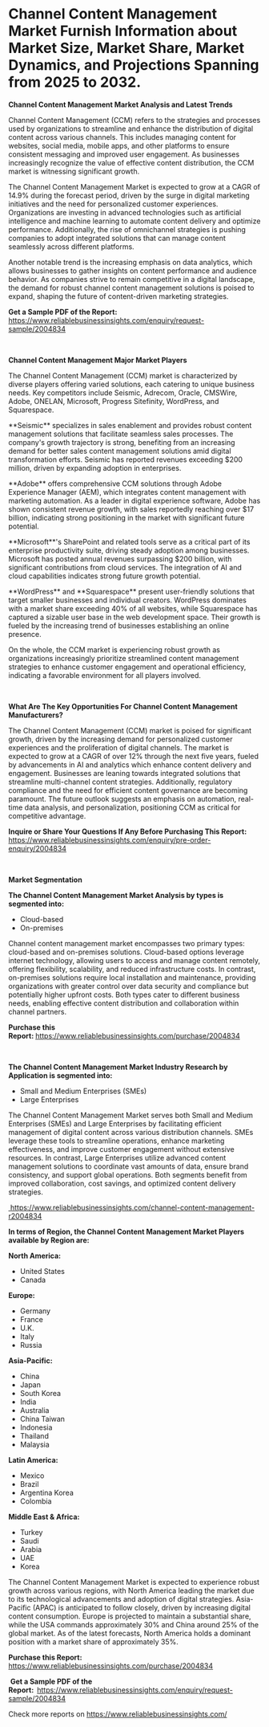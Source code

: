 <p><h1>Channel Content Management Market Furnish Information about Market Size, Market Share, Market Dynamics, and Projections Spanning from 2025 to 2032.</h1></p><p><strong>Channel Content Management Market Analysis and Latest Trends</strong></p>
<p><p>Channel Content Management (CCM) refers to the strategies and processes used by organizations to streamline and enhance the distribution of digital content across various channels. This includes managing content for websites, social media, mobile apps, and other platforms to ensure consistent messaging and improved user engagement. As businesses increasingly recognize the value of effective content distribution, the CCM market is witnessing significant growth.</p><p>The Channel Content Management Market is expected to grow at a CAGR of 14.9% during the forecast period, driven by the surge in digital marketing initiatives and the need for personalized customer experiences. Organizations are investing in advanced technologies such as artificial intelligence and machine learning to automate content delivery and optimize performance. Additionally, the rise of omnichannel strategies is pushing companies to adopt integrated solutions that can manage content seamlessly across different platforms.</p><p>Another notable trend is the increasing emphasis on data analytics, which allows businesses to gather insights on content performance and audience behavior. As companies strive to remain competitive in a digital landscape, the demand for robust channel content management solutions is poised to expand, shaping the future of content-driven marketing strategies.</p></p>
<p><strong>Get a Sample PDF of the Report:&nbsp;</strong> <a href="https://www.reliablebusinessinsights.com/enquiry/request-sample/2004834?utm_campaign=96&utm_medium=2&utm_source=Github&utm_content=ia&utm_term=29032025&utm_id=channel-content-management">https://www.reliablebusinessinsights.com/enquiry/request-sample/2004834</a></p>
<p>&nbsp;</p>
<p><strong>Channel Content Management Major Market Players</strong></p>
<p><p>The Channel Content Management (CCM) market is characterized by diverse players offering varied solutions, each catering to unique business needs. Key competitors include Seismic, Adrecom, Oracle, CMSWire, Adobe, ONELAN, Microsoft, Progress Sitefinity, WordPress, and Squarespace.</p><p>**Seismic** specializes in sales enablement and provides robust content management solutions that facilitate seamless sales processes. The company's growth trajectory is strong, benefiting from an increasing demand for better sales content management solutions amid digital transformation efforts. Seismic has reported revenues exceeding $200 million, driven by expanding adoption in enterprises.</p><p>**Adobe** offers comprehensive CCM solutions through Adobe Experience Manager (AEM), which integrates content management with marketing automation. As a leader in digital experience software, Adobe has shown consistent revenue growth, with sales reportedly reaching over $17 billion, indicating strong positioning in the market with significant future potential.</p><p>**Microsoft**'s SharePoint and related tools serve as a critical part of its enterprise productivity suite, driving steady adoption among businesses. Microsoft has posted annual revenues surpassing $200 billion, with significant contributions from cloud services. The integration of AI and cloud capabilities indicates strong future growth potential.</p><p>**WordPress** and **Squarespace** present user-friendly solutions that target smaller businesses and individual creators. WordPress dominates with a market share exceeding 40% of all websites, while Squarespace has captured a sizable user base in the web development space. Their growth is fueled by the increasing trend of businesses establishing an online presence.</p><p>On the whole, the CCM market is experiencing robust growth as organizations increasingly prioritize streamlined content management strategies to enhance customer engagement and operational efficiency, indicating a favorable environment for all players involved.</p></p>
<p>&nbsp;</p>
<p><strong>What Are The Key Opportunities For Channel Content Management Manufacturers?</strong></p>
<p><p>The Channel Content Management (CCM) market is poised for significant growth, driven by the increasing demand for personalized customer experiences and the proliferation of digital channels. The market is expected to grow at a CAGR of over 12% through the next five years, fueled by advancements in AI and analytics which enhance content delivery and engagement. Businesses are leaning towards integrated solutions that streamline multi-channel content strategies. Additionally, regulatory compliance and the need for efficient content governance are becoming paramount. The future outlook suggests an emphasis on automation, real-time data analysis, and personalization, positioning CCM as critical for competitive advantage.</p></p>
<p><strong>Inquire or Share Your Questions If Any Before Purchasing This Report:</strong> <a href="https://www.reliablebusinessinsights.com/enquiry/pre-order-enquiry/2004834?utm_campaign=96&utm_medium=2&utm_source=Github&utm_content=ia&utm_term=29032025&utm_id=channel-content-management">https://www.reliablebusinessinsights.com/enquiry/pre-order-enquiry/2004834</a></p>
<p>&nbsp;</p>
<p><strong>Market Segmentation</strong></p>
<p><strong>The Channel Content Management Market Analysis by types is segmented into:</strong></p>
<p><ul><li>Cloud-based</li><li>On-premises</li></ul></p>
<p><p>Channel content management market encompasses two primary types: cloud-based and on-premises solutions. Cloud-based options leverage internet technology, allowing users to access and manage content remotely, offering flexibility, scalability, and reduced infrastructure costs. In contrast, on-premises solutions require local installation and maintenance, providing organizations with greater control over data security and compliance but potentially higher upfront costs. Both types cater to different business needs, enabling effective content distribution and collaboration within channel partners.</p></p>
<p><strong>Purchase this Report:&nbsp;</strong><a href="https://www.reliablebusinessinsights.com/purchase/2004834?utm_campaign=96&utm_medium=2&utm_source=Github&utm_content=ia&utm_term=29032025&utm_id=channel-content-management">https://www.reliablebusinessinsights.com/purchase/2004834</a></p>
<p>&nbsp;</p>
<p><strong>The Channel Content Management Market Industry Research by Application is segmented into:</strong></p>
<p><ul><li>Small and Medium Enterprises (SMEs)</li><li>Large Enterprises</li></ul></p>
<p><p>The Channel Content Management Market serves both Small and Medium Enterprises (SMEs) and Large Enterprises by facilitating efficient management of digital content across various distribution channels. SMEs leverage these tools to streamline operations, enhance marketing effectiveness, and improve customer engagement without extensive resources. In contrast, Large Enterprises utilize advanced content management solutions to coordinate vast amounts of data, ensure brand consistency, and support global operations. Both segments benefit from improved collaboration, cost savings, and optimized content delivery strategies.</p></p>
<p><a href="https://www.reliablebusinessinsights.com/channel-content-management-r2004834?utm_campaign=96&utm_medium=2&utm_source=Github&utm_content=ia&utm_term=29032025&utm_id=channel-content-management">&nbsp;https://www.reliablebusinessinsights.com/channel-content-management-r2004834</a></p>
<p><strong>In terms of Region, the Channel Content Management Market Players available by Region are:</strong></p>
<p>
    <p> <strong> North America: </strong>
        <ul>
            <li>United States</li>
            <li>Canada</li>
        </ul>
        </p> 
    <p> <strong> Europe: </strong>
        <ul>
            <li>Germany</li>
            <li>France</li>
            <li>U.K.</li>
            <li>Italy</li>
            <li>Russia</li>
        </ul>
        </p> 
    <p> <strong> Asia-Pacific: </strong>
        <ul>
            <li>China</li>
            <li>Japan</li>
            <li>South Korea</li>
            <li>India</li>
            <li>Australia</li>
            <li>China Taiwan</li>
            <li>Indonesia</li>
            <li>Thailand</li>
            <li>Malaysia</li>
        </ul>
        </p> 
    <p> <strong> Latin America: </strong>
        <ul>
            <li>Mexico</li>
            <li>Brazil</li>
            <li>Argentina Korea</li>
            <li>Colombia</li>
        </ul>
        </p> 
    <p> <strong> Middle East & Africa: </strong>
        <ul>
            <li>Turkey</li>
            <li>Saudi</li>
            <li>Arabia</li>
            <li>UAE</li>
            <li>Korea</li>
        </ul>
    </p>
    </p>
<p><p>The Channel Content Management Market is expected to experience robust growth across various regions, with North America leading the market due to its technological advancements and adoption of digital strategies. Asia-Pacific (APAC) is anticipated to follow closely, driven by increasing digital content consumption. Europe is projected to maintain a substantial share, while the USA commands approximately 30% and China around 25% of the global market. As of the latest forecasts, North America holds a dominant position with a market share of approximately 35%.</p></p>
<p><strong>Purchase this Report: </strong><a href="https://www.reliablebusinessinsights.com/purchase/2004834?utm_campaign=96&utm_medium=2&utm_source=Github&utm_content=ia&utm_term=29032025&utm_id=channel-content-management">https://www.reliablebusinessinsights.com/purchase/2004834</a></p>
<p>&nbsp;<strong>Get a Sample PDF of the Report:&nbsp;&nbsp;</strong><a href="https://www.reliablebusinessinsights.com/enquiry/request-sample/2004834?utm_campaign=96&utm_medium=2&utm_source=Github&utm_content=ia&utm_term=29032025&utm_id=channel-content-management">https://www.reliablebusinessinsights.com/enquiry/request-sample/2004834</a></p>
<p><strong></strong></p>
<p>Check more reports on <a href="https://www.reliablebusinessinsights.com/?utm_campaign=96&utm_medium=2&utm_source=Github&utm_content=ia&utm_term=29032025&utm_id=channel-content-management">https://www.reliablebusinessinsights.com/</a></p>